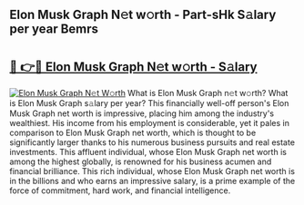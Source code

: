 ## Elon Musk Graph N𝚎t w𝚘rth - Part-sHk S𝚊lary per year Bemrs

# <h2><a href="http://gc28oj.nevu.top/?p=Elon+Musk+Graph">🔗 👉🔴 Elon Musk Graph N𝚎t w𝚘rth - S𝚊lary</a></h2>

[![Elon Musk Graph N𝚎t W𝚘rth](https://i.imgur.com/Oavwk0R.jpeg)](http://gc28oj.nevu.top/?p=Elon+Musk+Graph)
What is Elon Musk Graph n𝚎t w𝚘rth? What is Elon Musk Graph s𝚊lary per year?
This financially well-off person's Elon Musk Graph net worth is impressive, placing him among the industry's wealthiest. His income from his employment is considerable, yet it pales in comparison to Elon Musk Graph net worth, which is thought to be significantly larger thanks to his numerous business pursuits and real estate investments. This affluent individual, whose Elon Musk Graph net worth is among the highest globally, is renowned for his business acumen and financial brilliance. This rich individual, whose Elon Musk Graph net worth is in the billions and who earns an impressive salary, is a prime example of the force of commitment, hard work, and financial intelligence.
